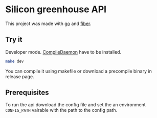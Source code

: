 # Silicon greenhouse API

This project was made with [go](https://go.dev) and [fiber](https://gofiber.io).


## Try it

Developer mode. [CompileDaemon](https://github.com/githubnemo/CompileDaemon) have to be installed.
```bash
make dev
```

You can compile it using makefile or download a precompile binary in release page.

## Prerequisites
To run the api download the config file and set the an environment `CONFIG_PATH` vairable with the path to the config path.
